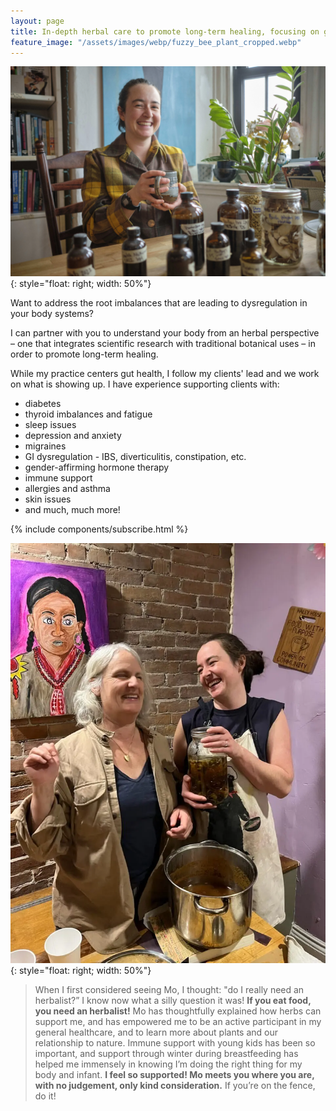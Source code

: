 ```yaml
---
layout: page
title: In-depth herbal care to promote long-term healing, focusing on gut health
feature_image: "/assets/images/webp/fuzzy_bee_plant_cropped.webp"
---
```


![](/assets/images/webp/mo_has_a_mug.webp){: style="float: right; width: 50%"}

Want to address the root imbalances that are leading to dysregulation in your body systems?

I can partner with you to understand your body from an herbal perspective – one that integrates scientific research with traditional botanical uses – in order to promote long-term healing.

While my practice centers gut health, I follow my clients' lead and we work on what is showing up. I have experience supporting clients with:

- diabetes
- thyroid imbalances and fatigue
- sleep issues
- depression and anxiety
- migraines
- GI dysregulation - IBS, diverticulitis, constipation, etc.
- gender-affirming hormone therapy
- immune support
- allergies and asthma
- skin issues
- and much, much more!

{% include components/subscribe.html %}

![](/assets/images/webp/mo_and_friend_laugh.webp){: style="float: right; width: 50%"}

> When I first considered seeing Mo, I thought: "do I really need an
herbalist?” I know now what a silly question it was! **If you eat food, you
need an herbalist!** Mo has thoughtfully explained how herbs can support me,
and has empowered me to be an active participant in my general healthcare, and
to learn more about plants and our relationship to nature. Immune support with
young kids has been so important, and support through winter during
breastfeeding has helped me immensely in knowing I’m doing the right thing for
my body and infant. **I feel so supported! Mo meets you where you are, with no
judgement, only kind consideration.** If you’re on the fence, do it!
